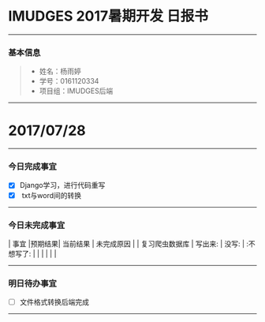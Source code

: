 # IMUDGES 2017暑期开发 日报书
-------


### 基本信息
> * 姓名：杨雨婷
> * 学号：0161120334
> * 项目组：IMUDGES后端

-------


# 2017/07/28

-------

### 今日完成事宜
- [x]  Django学习，进行代码重写
- [x]  txt与word间的转换

-----
### 今日未完成事宜


| 事宜     |预期结果| 当前结果  | 未完成原因   | 
| 复习爬虫数据库   | 写出来:  | 没写:  | :不想写了:  |
|    |   |   |   |


------
### 明日待办事宜
- [ ] 文件格式转换后端完成

-------
